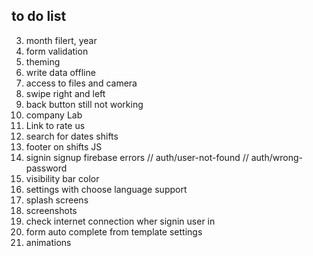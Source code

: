 ## to do list
3. month filert, year
8. form validation
11. theming
13. write data offline
15. access to files and camera
16. swipe right and left
18. back button still not working
19. company Lab
20. Link to rate us
21. search for dates shifts
22. footer on shifts JS
23. signin signup firebase errors
  // auth/user-not-found
  // auth/wrong-password
25. visibility bar color
26. settings with choose language support
27. splash screens
28. screenshots
30. check internet connection wher signin user in
32. form auto complete from template settings
33. animations